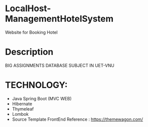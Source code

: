 # LocalHost-ManagementHotelSystem
Website for Booking Hotel
# Description
BIG ASSIGNMENTS DATABASE SUBJECT IN UET-VNU
# TECHNOLOGY: 
- Java Spring Boot (MVC WEB)
- Hibernate
- Thymeleaf
- Lombok
- Source Template FrontEnd Reference : https://themewagon.com/
